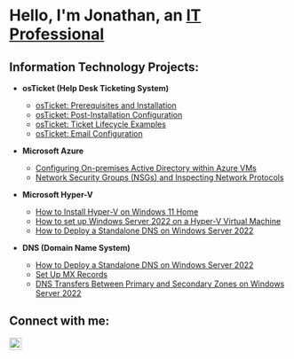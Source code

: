 <h1>Hello, I'm Jonathan, an <a href="https://techsavvyscruz.com/">IT Professional</a></h1>

<h2>Information Technology Projects:</h2>

- <b>osTicket (Help Desk Ticketing System)</b>
  - [osTicket: Prerequisites and Installation](https://github.com/jonathansantacruz3/osticket-prereqs)
  - [osTicket: Post-Installation Configuration](https://github.com/jonathansantacruz3/post-install-config)
  - [osTicket: Ticket Lifecycle Examples](https://github.com/jonathansantacruz3/ticket-lifecycle)
  - [osTicket: Email Configuration](https://github.com/jonathansantacruz3/email-config)

- <b>Microsoft Azure</b>
  - [Configuring On-premises Active Directory within Azure VMs](https://github.com/jonathansantacruz3/configure-ad)
  - [Network Security Groups (NSGs) and Inspecting Network Protocols](https://github.com/jonathansantacruz3/azure-network-protocols)

- <b>Microsoft Hyper-V</b>
  - [How to Install Hyper-V on Windows 11 Home](https://github.com/jonathansantacruz3/HyperV_on_Windows11_Home)
  - [How to set up Windows Server 2022 on a Hyper-V Virtual Machine](https://github.com/jonathansantacruz3/How-to-set-up-Windows-Server-2022-on-a-Hyper-V-virtual-machine)
  - [How to Deploy a Standalone DNS on Windows Server 2022](https://github.com/jonathansantacruz3/How-to-Deploy-a-Standalone-DNS-on-Windows-Server-2022)
  
- <b>DNS (Domain Name System)</b>
  - [How to Deploy a Standalone DNS on Windows Server 2022](https://github.com/jonathansantacruz3/How-to-Deploy-a-Standalone-DNS-on-Windows-Server-2022)
  - [Set Up MX Records](https://github.com/jonathansantacruz3/Set_up_MX_records)
  - [DNS Transfers Between Primary and Secondary Zones on Windows Server 2022](https://github.com/jonathansantacruz3/DNS-Transfers-Between-Primary-and-Secondary-Zones-on-Windows-Server-2022)


<h2>Connect with me:</h2>

[<img align="left" alt="Jonathan | LinkedIn" width="22px" src="https://cdn.jsdelivr.net/npm/simple-icons@v3/icons/linkedin.svg" />][linkedin]

[tech savvy scruz]: https://techsavvyscruz.com/
[linkedin]: https://www.linkedin.com/in/jt-santacruz/
